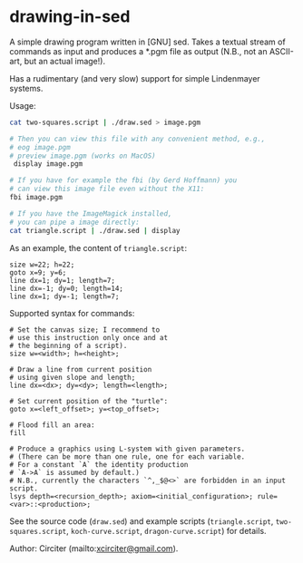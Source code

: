 # drawing-in-sed

A simple drawing program written in [GNU] sed. Takes a textual stream of commands as input and
produces a *.pgm file as output (N.B., not an ASCII-art, but an actual image!).

Has a rudimentary (and very slow) support for simple Lindenmayer systems.

Usage:
```bash
cat two-squares.script | ./draw.sed > image.pgm

# Then you can view this file with any convenient method, e.g.,
# eog image.pgm
# preview image.pgm (works on MacOS)
 display image.pgm

# If you have for example the fbi (by Gerd Hoffmann) you
# can view this image file even without the X11:
fbi image.pgm

# If you have the ImageMagick installed,
# you can pipe a image directly:
cat triangle.script | ./draw.sed | display
```
As an example, the content of `triangle.script`:
```
size w=22; h=22;
goto x=9; y=6;
line dx=1; dy=1; length=7;
line dx=-1; dy=0; length=14;
line dx=1; dy=-1; length=7;
```

Supported syntax for commands:
```
# Set the canvas size; I recommend to
# use this instruction only once and at
# the beginning of a script).
size w=<width>; h=<height>;

# Draw a line from current position
# using given slope and length;
line dx=<dx>; dy=<dy>; length=<length>;

# Set current position of the "turtle":
goto x=<left_offset>; y=<top_offset>;

# Flood fill an area:
fill

# Produce a graphics using L-system with given parameters.
# (There can be more than one rule, one for each variable.
# For a constant `A` the identity production
# `A->A` is assumed by default.)
# N.B., currently the characters `^,_$@<>` are forbidden in an input script.
lsys depth=<recursion_depth>; axiom=<initial_configuration>; rule=<var>::<production>;
```

See the source code (`draw.sed`) and example scripts (`triangle.script`,
`two-squares.script`, `koch-curve.script`, `dragon-curve.script`) for details.

Author: Circiter (mailto:xcirciter@gmail.com).
